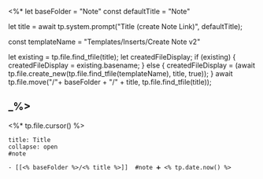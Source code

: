  <%*
let baseFolder = "Note"
const defaultTitle = "Note"

let title = await tp.system.prompt("Title (create Note Link)", defaultTitle);

const templateName = "Templates/Inserts/Create Note v2"

let existing = tp.file.find_tfile(title);
let createdFileDisplay;
if (existing) {
  createdFileDisplay = existing.basename;
} else {
  createdFileDisplay = (await tp.file.create_new(tp.file.find_tfile(templateName), title, true));
}
await tp.file.move("/"+ baseFolder + "/" + title, tp.file.find_tfile(title));

_%>
---
<%* tp.file.cursor() %> 
`````ad-note
title: Title
collapse: open
#note 

- [[<% baseFolder %>/<% title %>]]  #note ➕ <% tp.date.now() %> 
`````
